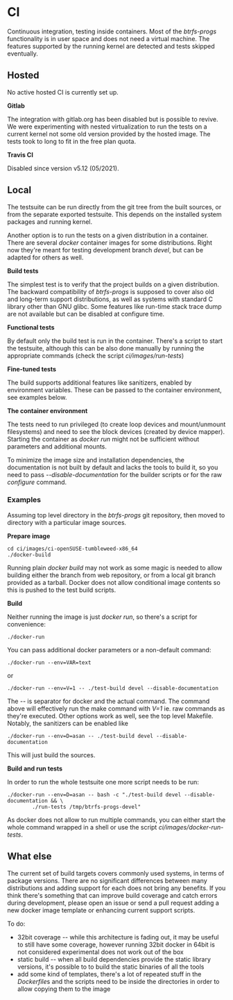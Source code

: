 # CI

Continuous integration, testing inside containers. Most of the *btrfs-progs*
functionality is in user space and does not need a virtual machine. The
features supported by the running kernel are detected and tests skipped
eventually.

## Hosted

No active hosted CI is currently set up.

**Gitlab**

The integration with gitlab.org has been disabled but is possible to revive. We
were experimenting with nested virtualization to run the tests on a current
kernel not some old version provided by the hosted image. The tests took to
long to fit in the free plan quota.

**Travis CI**

Disabled since version v5.12 (05/2021).

## Local

The testsuite can be run directly from the git tree from the built sources, or
from the separate exported testsuite. This depends on the installed system
packages and running kernel.

Another option is to run the tests on a given distribution in a container.
There are several *docker* container images for some distributions. Right now
they're meant for testing development branch *devel*, but can be adapted for
others as well.

**Build tests**

The simplest test is to verify that the project builds on a given distribution.
The backward compatibility of *btrfs-progs* is supposed to cover also old and
long-term support distributions, as well as systems with standard C library
other than GNU glibc. Some features like run-time stack trace dump are not
available but can be disabled at configure time.

**Functional tests**

By default only the build test is run in the container. There's a script to
start the testsuite, although this can be also done manually by running the
appropriate commands (check the script *ci/images/run-tests*)

**Fine-tuned tests**

The build supports additional features like sanitizers, enabled by environment
variables. These can be passed to the container environment, see examples below.

**The container environment**

The tests need to run privileged (to create loop devices and mount/unmount
filesystems) and need to see the block devices (created by device mapper).
Starting the container as *docker run* might not be sufficient without
parameters and additional mounts.

To minimize the image size and installation dependencies, the documentation is
not built by default and lacks the tools to build it, so you need to pass
*--disable-documentation* for the builder scripts or for the raw *configure*
command.

### Examples

Assuming top level directory in the *btrfs-progs* git repository, then moved
to directory with a particular image sources.

**Prepare image**

    cd ci/images/ci-openSUSE-tumbleweed-x86_64
    ./docker-build

Running plain *docker build* may not work as some magic is needed to allow
building either the branch from web repository, or from a local git branch
provided as a tarball. Docker does not allow conditional image contents so this
is pushed to the test build scripts.

**Build**

Neither running the image is just *docker run*, so there's a script for
convenience:

    ./docker-run

You can pass additional docker parameters or a non-default command:

    ./docker-run --env=VAR=text

or

    ./docker-run --env=V=1 -- ./test-build devel --disable-documentation

The *--* is separator for docker and the actual command. The command above will
effectively run the make command with *V=1* ie. raw commands as they're
executed. Other options work as well, see the top level Makefile. Notably, the
sanitizers can be enabled like

    ./docker-run --env=D=asan -- ./test-build devel --disable-documentation

This will just build the sources.

**Build and run tests**

In order to run the whole testsuite one more script needs to be run:

    ./docker-run --env=D=asan -- bash -c "./test-build devel --disable-documentation && \
            ./run-tests /tmp/btrfs-progs-devel"

As docker does not allow to run multiple commands, you can either start the
whole command wrapped in a shell or use the script
*ci/images/docker-run-tests*.

## What else

The current set of build targets covers commonly used systems, in terms of
package versions. There are no significant differences between many
distributions and adding support for each does not bring any benefits. If you
think there's something that can improve build coverage and catch errors during
development, please open an issue or send a pull request adding a new docker
image template or enhancing current support scripts.

To do:

- 32bit coverage -- while this architecture is fading out, it may be useful to
  still have some coverage, however running 32bit docker in 64bit is not
  considered experimental does not work out of the box
- static build -- when all build dependencies provide the static library
  versions, it's possible to to build the static binaries of all the tools
- add some kind of templates, there's a lot of repeated stuff in the
  *Dockerfile*s and the scripts need to be inside the directories in order to
  allow copying them to the image
